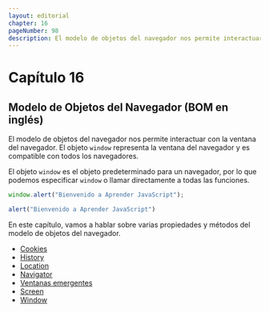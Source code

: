 ```yaml
---
layout: editorial
chapter: 16
pageNumber: 98
description: El modelo de objetos del navegador nos permite interactuar con la ventana del navegador. A través de él se pueden controlar o manipular varios aspectos del navegador, como la ventana, marcos, historial, ubicación y más.
---
```


# Capítulo 16

## Modelo de Objetos del Navegador (BOM en inglés)

El modelo de objetos del navegador nos permite interactuar con la ventana del navegador. El objeto `window` representa la ventana del navegador y es compatible con todos los navegadores.

El objeto `window` es el objeto predeterminado para un navegador, por lo que podemos especificar `window` o llamar directamente a todas las funciones.

```javascript
window.alert("Bienvenido a Aprender JavaScript");  

alert("Bienvenido a Aprender JavaScript")
```

En este capítulo, vamos a hablar sobre varias propiedades y métodos del modelo de objetos del navegador.

* [Cookies](./cookies.md)
* [History](./history.md)
* [Location](./location.md)
* [Navigator](./navigator.md)
* [Ventanas emergentes](./popup.md)
* [Screen](./screen.md)
* [Window](./window.md)
